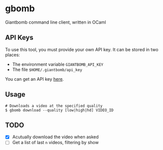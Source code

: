 # gbomb
Giantbomb command line client, written in OCaml

## API Keys
To use this tool, you must provide your own API key. It can be stored in two places:
- The environment variable `GIANTBOMB_API_KEY`
- The file `$HOME/.giantbomb/api_key`

You can get an API key [here](https://www.giantbomb.com/api/).

## Usage
```shell
# Downloads a video at the specified quality
$ gbomb download --quality [low|high|hd] VIDEO_ID
```

## TODO
- [x] Acutually download the video when asked
- [ ] Get a list of last `n` videos, filtering by show
